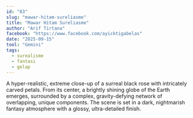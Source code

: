 ```yaml
---
id: "83"
slug: "mawar-hitam-sureliasme"
title: "Mawar Hitam Sureliasme"
author: "Arif Tirtana"
facebook: "https://www.facebook.com/ayicktigabelas"
date: "2025-09-15"
tool: "Gemini"
tags:
  - surealisme
  - fantasi
  - gelap
---
```


A hyper-realistic, extreme close-up of a surreal black rose with intricately carved petals. From its center, a brightly shining globe of the Earth emerges, surrounded by a complex, gravity-defying network of overlapping, unique components. The scene is set in a dark, nightmarish fantasy atmosphere with a glossy, ultra-detailed finish.

